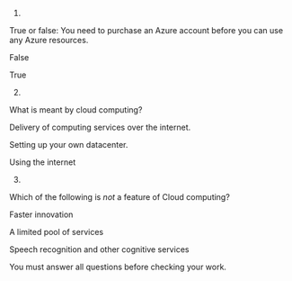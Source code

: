 1.

True or false: You need to purchase an Azure account before you can use any Azure resources.

False

True

2.

What is meant by cloud computing?

Delivery of computing services over the internet.

Setting up your own datacenter.

Using the internet

3.

Which of the following is _not_ a feature of Cloud computing?

Faster innovation

A limited pool of services

Speech recognition and other cognitive services

You must answer all questions before checking your work.
